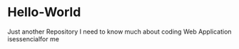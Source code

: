 # Hello-World
Just another Repository
I need to know much about coding
Web Application isessencialfor me
